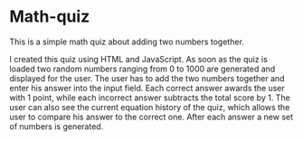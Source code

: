 # Math-quiz
This is a simple math quiz about adding two numbers together.

I created this quiz using HTML and JavaScript.
As soon as the quiz is loaded two random numbers ranging from 0 to 1000 are generated and displayed for the user.
The user has to add the two numbers together and enter his answer into the input field.
Each correct answer awards the user with 1 point, while each incorrect answer subtracts the total score by 1.
The user can also see the current equation history of the quiz, which allows the user to compare his answer to the correct one.
After each answer a new set of numbers is generated.
